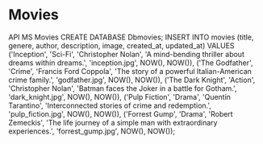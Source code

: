 # Movies
API MS Movies
CREATE DATABASE Dbmovies;
INSERT INTO movies (title, genere, author, description, image, created_at, updated_at) 
VALUES 
('Inception', 'Sci-Fi', 'Christopher Nolan', 'A mind-bending thriller about dreams within dreams.', 'inception.jpg', NOW(), NOW()),
('The Godfather', 'Crime', 'Francis Ford Coppola', 'The story of a powerful Italian-American crime family.', 'godfather.jpg', NOW(), NOW()),
('The Dark Knight', 'Action', 'Christopher Nolan', 'Batman faces the Joker in a battle for Gotham.', 'dark_knight.jpg', NOW(), NOW()),
('Pulp Fiction', 'Drama', 'Quentin Tarantino', 'Interconnected stories of crime and redemption.', 'pulp_fiction.jpg', NOW(), NOW()),
('Forrest Gump', 'Drama', 'Robert Zemeckis', 'The life journey of a simple man with extraordinary experiences.', 'forrest_gump.jpg', NOW(), NOW());